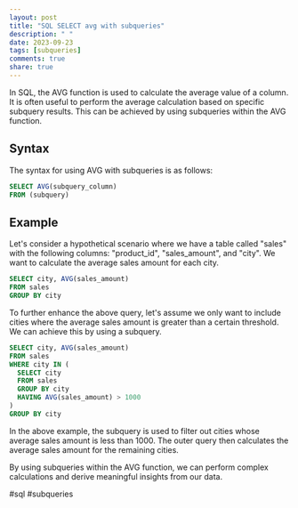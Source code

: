 ```yaml
---
layout: post
title: "SQL SELECT avg with subqueries"
description: " "
date: 2023-09-23
tags: [subqueries]
comments: true
share: true
---
```


In SQL, the AVG function is used to calculate the average value of a column. It is often useful to perform the average calculation based on specific subquery results. This can be achieved by using subqueries within the AVG function.

## Syntax

The syntax for using AVG with subqueries is as follows:

```sql
SELECT AVG(subquery_column)
FROM (subquery)
```

## Example

Let's consider a hypothetical scenario where we have a table called "sales" with the following columns: "product_id", "sales_amount", and "city". We want to calculate the average sales amount for each city.

```sql
SELECT city, AVG(sales_amount)
FROM sales
GROUP BY city
```

To further enhance the above query, let's assume we only want to include cities where the average sales amount is greater than a certain threshold. We can achieve this by using a subquery.

```sql
SELECT city, AVG(sales_amount)
FROM sales
WHERE city IN (
  SELECT city
  FROM sales
  GROUP BY city
  HAVING AVG(sales_amount) > 1000
)
GROUP BY city
```

In the above example, the subquery is used to filter out cities whose average sales amount is less than 1000. The outer query then calculates the average sales amount for the remaining cities.

By using subqueries within the AVG function, we can perform complex calculations and derive meaningful insights from our data.

#sql #subqueries